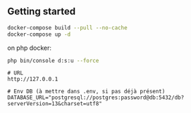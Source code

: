 ## Getting started

```bash
docker-compose build --pull --no-cache
docker-compose up -d
```

on php docker:
```bash
php bin/console d:s:u --force
```

```
# URL
http://127.0.0.1

# Env DB (à mettre dans .env, si pas déjà présent)
DATABASE_URL="postgresql://postgres:password@db:5432/db?serverVersion=13&charset=utf8"
```

